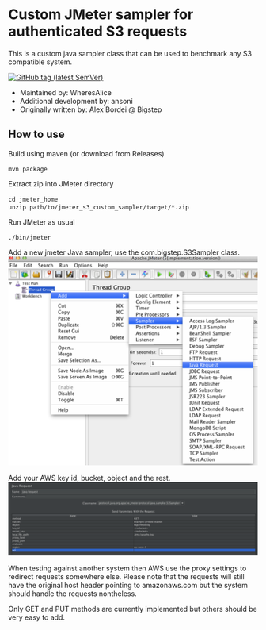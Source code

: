 # Custom JMeter sampler for authenticated S3 requests

This is a custom java sampler class that can be used to benchmark any S3 compatible system.

[![GitHub tag (latest SemVer)](https://img.shields.io/github/v/tag/wheresalice/jmeter_s3_custom_sampler?sort=semver&label=Release)](https://github.com/WheresAlice/jmeter_s3_custom_sampler/releases)

* Maintained by: WheresAlice
* Additional development by: ansoni
* Originally written by: Alex Bordei @ Bigstep

## How to use

Build using maven (or download from Releases)

```shell script
mvn package
```

Extract zip into JMeter directory

```shell script
cd jmeter_home
unzip path/to/jmeter_s3_custom_sampler/target/*.zip
```

Run JMeter as usual

```shell script
./bin/jmeter
```

Add a new jmeter Java sampler, use the com.bigstep.S3Sampler class.
![Alt text](img/jmeter1.png?raw=true "Select JMeter custom sampler")

Add your AWS key id, bucket, object and the rest.
![Alt text](img/jmeter2.png?raw=true "Configure JMeter sampler")

When testing against another system then AWS use the proxy settings to redirect requests somewhere else. Please note that the requests will still have the original host header pointing to amazonaws.com but the system should handle the requests nontheless.

Only GET and PUT methods are currently implemented but others should be very easy to add.